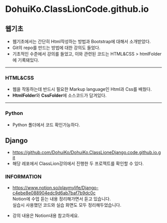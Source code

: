 # DohuiKo.ClassLionCode.github.io

## 웹기초

 - 웹기초에서는 간단히 Html작성하는 방법과 Bootstrap에 대해서 소개받았다.
 - Git의 repo를 만드는 방법에 대한 강의도 들었다.
 - 기초적인 수준에서 강의를 들었고, 이와 관련된 코드는 HTML&CSS > htmlFolder에 기록돼있다.

---

### HTML&CSS
 - 웹을 작동하는데 반드시 필요한 Markup language인 Html과 Css를 배웠다.
 - **HtmlFolder**와 **CssFolder**에 소스코드가 담겨있다.

---

### Python
  - Python 폴더에서 코드 확인가능하다.

## Django
- https://github.com/DohuiKo/DohuiKo.ClassLioneDjango.code.github.io.git
- 해당 레포에서 ClassLion강의에서 진행한 두 프로젝트를 확인할 수 있다.

### INFORMATION
  -  https://www.notion.so/playmylife/Django-c4ebe8e088904edc9d6ab7baf7b9dc0c
     <br>
     Notion에 수업 듣는 내용 정리해가면서 듣고 있습니다.
     <br>
     실습시 사용했던 코드와 실습 화면도 모두 정리해두었습니다.
  
    
  - 강의 내용은 Notion내용 참고하세요.




